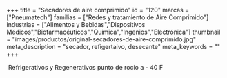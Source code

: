 +++
title = "Secadores de aire comprimido"
id = "120"
marcas = ["Pneumatech"]
familias = ["Redes y tratamiento de Aire Comprimido"]
industrias = ["Alimentos y Bebidas","Dispositivos Médicos","Biofarmacéuticos","Química","Ingenios","Electrónica"]
thumbnail = "images/productos/original-secadores-de-aire-comprimido.jpg"
meta_description = "secador, refigertaivo, desecante"
meta_keywords = ""
+++
<p> Refrigerativos y Regenerativos punto de rocio a - 40 F</p>